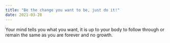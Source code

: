 ```yaml
---
title: "Be the change you want to be, just do it!"
date: 2021-03-28
---
```


Your mind tells you what you want, it is up to your body to follow through or remain the same as you are forever and no growth.
